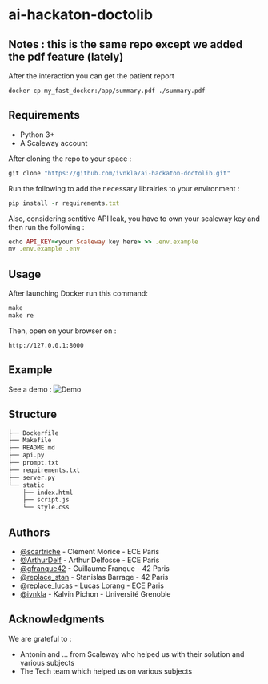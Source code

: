 # ai-hackaton-doctolib

## Notes : this is the same repo except we added the pdf feature (lately)
After the interaction you can get the patient report

```
docker cp my_fast_docker:/app/summary.pdf ./summary.pdf
```
## Requirements

- Python 3+
- A Scaleway account

After cloning the repo to your space :

```rb
git clone "https://github.com/ivnkla/ai-hackaton-doctolib.git"
```

Run the following to add the necessary librairies to your environment :

```rb
pip install -r requirements.txt
```

Also, considering sentitive API leak, you have to own your scaleway key and then run the following :

```rb
echo API_KEY=<your Scaleway key here> >> .env.example
mv .env.example .env
```

## Usage

After launching Docker run this command:

```rb
make 
make re
```

Then, open on your browser on : 

```
http://127.0.0.1:8000
```

## Example

See a demo :
![Demo](./demo.gif)

## Structure
```markdown
├── Dockerfile
├── Makefile
├── README.md
├── api.py
├── prompt.txt
├── requirements.txt
├── server.py
└── static
    ├── index.html
    ├── script.js
    └── style.css
```

## Authors

- [@scartriche](https://github.com/scartriche)        - Clement Morice    - ECE Paris
- [@ArthurDelf](https://github.com/ArthurDelf)        - Arthur Delfosse   - ECE Paris
- [@gfranque42](https://github.com/gfranque42)        - Guillaume Franque - 42 Paris
- [@replace_stan](https://github.com/replace_lucas)   - Stanislas Barrage - 42 Paris
- [@replace_lucas](https://github.com/replace_lucas)  - Lucas Lorang      - ECE Paris
- [@ivnkla](https://github.com/ivnkla)                - Kalvin Pichon     - Université Grenoble

## Acknowledgments

We are grateful to :
- Antonin and ... from Scaleway who helped us with their solution and various subjects
- The Tech team which helped us on various subjects